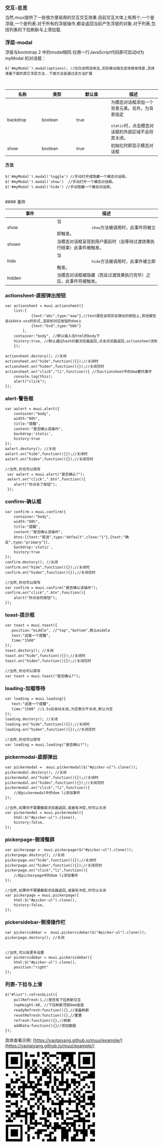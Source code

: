 <link rel="stylesheet" href="https://yaotaiyang.github.io/muui/dist/css/muui.min.css">
<meta name="viewport" content="width=device-width,minimum-scale=1.0,maximum-scale=1.0,user-scalable=no">
<script src="https://yaotaiyang.github.io/muui/dist/js/zepto.min.js"></script>
<script src="https://yaotaiyang.github.io/muui/dist/js/muui.min.js"></script>
<style>p{margin:10px 0;}
h1, h2, h3 {margin-top: 20px;margin-bottom: 10px;}</style>


### 交互-总览

当然,muui提供了一些很方便易用的交互交互效果.目前交互大体上有两个,一个是浮层,一个是列表.对于所有的浮层操作,都会返回当前产生浮层的对象.对于列表,包括列表的下拉刷新与上滑加载.

### 浮层-modal

浮层与bootstrap 2 中的modal相同.仅用一行JavaScript代码即可启动id为 myModal 的对话框：

    $('#myModal').modal(options); //仅仅说明该用法,实际移动端无具体使用场景,具体请看下面的其它浮层方法..下面方法皆通过该方法扩展

<br>
<table class="table table-bordered table-striped">
    <thead>
        <tr>
            <th style="width: 100px;">名称</th>
            <th style="width: 100px;">类型</th>
            <th style="width: 100px;">默认值</th>
            <th>描述</th>
        </tr>
    </thead>
    <tbody>
        <tr>
            <td>backdrop</td>
            <td>boolean</td>
            <td>true</td>
            <td>为模态对话框添加一个背景元素。另外，为背景指定<code>
                static</code>时，点击模态对话框的外部区域不会将其关闭。</td>
        </tr>
        <tr>
            <td>show</td>
            <td>boolean</td>
            <td>true</td>
            <td>初始化时即显示模态对话框</td>
        </tr>
    </tbody>
</table>
						
						
#### 方法
    $('#myModal').modal('toggle') //手动打开或隐藏一个模态对话框。
    $('#myModal').modal('show')  //手动打开一个模态对话框。
    $('#myModal').modal('hide') //手动隐藏一个模态对话框。
    
<br>    
#### 事件
<table class="table table-bordered table-striped">
    <thead>
        <tr>
            <th style="width: 150px;">事件</th>
            <th>描述</th>
        </tr>
    </thead>
    <tbody>
        <tr>
            <td>show</td>
            <td>当<code>
                show</code>方法被调用时，此事件将被立即触发。</td>
        </tr>
        <tr>
            <td>shown</td>
            <td>当模态对话框呈现到用户面前时（会等待过渡效果执行结束）此事件被触发。</td>
        </tr>
        <tr>
            <td>hide</td>
            <td>当<code>
                hide</code>方法被调用时，此事件被立即触发。</td>
        </tr>
        <tr>
            <td>hidden</td>
            <td>当模态对话框被隐藏（而且过渡效果执行完毕）之后，此事件将被触发。</td>
        </tr>
    </tbody>
</table>
    
    
### actionsheet-底部弹出按钮

    var actionsheet = muui.actionsheet({
        list:[
                {text:"abc",type:"aaa"},//text属性会现实在弹出的按钮上,其他属性会以data-xxx的形式,渲染到对应按钮的dom上
                {text:"bcd",type:"bbb"}
            ],
        container:"body", //默认插入在html的body下
        history:true, //默认通过hash拦截浏览器返回,点击浏览器返回,actionsheet消失
        });
        
    actionsheet.destory(); //关闭
    actionsheet.on("hide",function(){});//关闭时
    actionsheet.on("hiden",function(){});//关闭完时
    actionsheet.on("click","li",function(){ //为actionsheet中的dom委托事件
        console.log(this);
        alert("click");
    });

    
### alert-警告框

    var aalert = muui.alert({
        container:"body",
        width:"80%",
        title:"提醒",
        content:"是否确认该操作",
        backdrop:'static',
        history:true
    });
    aalert.destory(); //关闭
    aalert.on("hide",function(){});//关闭时
    aalert.on("hiden",function(){});//关闭完时
    
    //当然,你也可以简写
     var aalert = muui.alert("是否确认?");
     aalert.on("click",".btn",function(){
        alert("你点击了按钮");
     });
       
### confirm-确认框
    var confirm = muui.confirm({
        container:"body",
        width:"80%",
        title:"提醒",
        content:"是否确认该操作",
        btns:[{text:"取消",type:"default",close:"1"},{text:"确定",type:"primary"}],
        backdrop:'static',
        history:true
    });
    confirm.destory(); //关闭
    confirm.on("hide",function(){});//关闭时
    confirm.on("hiden",function(){});//关闭完时
    
    //当然,你也可以简写
    var confirm = muui.confirm("是否确认该操作");
    confirm.on("click",".btn",function(){
        alert("你点击的按钮");
    });    
### toast-提示框
    var toast = muui.toast({
       position:"middle", //"top","bottom",默认middle
       text:"这是一个提醒",
       time:"1500"
    });
    toast.destory(); //关闭
    toast.on("hide",function(){});//关闭时
    toast.on("hiden",function(){});//关闭完时  
              
    //当然,你也可以简写
    var toast = muui.toast("是否确认?"); 
    
    
### loading-加载等待
    var loading = muui.loading({
       text:"这是一个提醒",
       time:"1500" //1.5s后自动关闭,为空表示不关闭,默认为空
    });
    loading.destory(); //关闭
    loading.on("hide",function(){});//关闭时
    loading.on("hiden",function(){});//关闭完时  
              
    //当然,你也可以简写
    var loading = muui.loading("是否确认?");
         
         
### pickermodal-底部弹出
    var pickermodal =  muui.pickermodal($("#picker-ul").clone());
    pickermodal.destory(); //关闭
    pickermodal.on("hide",function(){});//关闭时
    pickermodal.on("hiden",function(){});//关闭完时
    pickermodal.on("click","li",function(){
        //给pickermodal中的dom li添加事件
    });
              
    //当然,如果你不需要截取浏览器返回,或者有冲突,你可以关闭
    var pickermodal = muui.pickermodal({
        html:$("#picker-ul").clone(),
        history:false,
    });          

### pickerpage-侧滑整屏
    var pickerpage =  muui.pickerpage($("#picker-ul").clone());
    pickerpage.destory(); //关闭
    pickerpage.on("hide",function(){});//关闭时
    pickerpage.on("hiden",function(){});//关闭完时
    pickerpage.on("click","li",function(){
        //给pickerpage中的dom li添加事件
    });
              
    //当然,如果你不需要截取浏览器返回,或者有冲突,你可以关闭
    var pickerpage = muui.pickerpage({
        html:$("#picker-ul").clone(),
        history:false,
    });   
    
### pickersidebar-侧滑操作栏
    var pickersidebar =  muui.pickersidebar($("#picker-ul").clone());
    pickerpage.destory(); //关闭
  
              
    //当然,可以有更多设置
    var pickersidebar = muui.pickersidebar({
        html:$("#picker-ul").clone(),
        position:"right"
    });   
    
### 列表-下拉与上滑
    $("#list").refreshList({
        pullRefresh:1,//是否有下拉刷新交互
        topHeight:48, //下拉刷新顶部dom高度
        readyRefresh:function(){},//准备刷新
        resetRefresh:function(){},//重置
        refresh:function(){},//刷新
        addData:function(){}//添加数据
    });
   
具体查看示例:
 [https://yaotaiyang.github.io/muui/example/](https://yaotaiyang.github.io/muui/example/)
 
<img src="assets/image/muui.png"/>
    
    